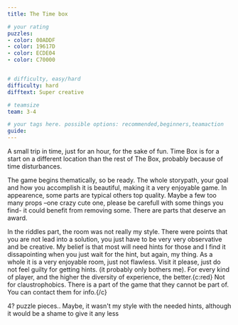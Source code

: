 ```yaml
---
title: The Time box

# your rating
puzzles:
- color: 00ADDF
- color: 19617D
- color: ECDE04
- color: C70000


# difficulty, easy/hard
difficulty: hard
difftext: Super creative

# teamsize
team: 3-4

# your tags here. possible options: recommended,beginners,teamaction
guide:
---
```


A small trip in time, just for an hour, for the sake of fun. Time Box is for a start on a different location than the rest of The Box, probably because of time disturbances.

The game begins thematically, so be ready. The whole storypath, your goal and how you accomplish it is beautiful, making it a very enjoyable game.
In appearence, some parts are typical others top quality. Maybe a few too many props –one crazy cute one, please be carefull with some things you find-
it could benefit from removing some. There are parts that deserve an award.

In the riddles part, the room was not really my style. There were points that you are not lead into a solution, you just have to be very very observative and be creative. My belief is that most will need hints for those and I find
it dissapointing when you just wait for the hint, but again, my thing.
Αs a whole it is a very enjoyable room, just not flawless. Visit it please, just do not feel guilty for getting hints.
(it probably only bothers me). For every kind of player, and the higher the diversity of experience, the better.{c:red} Not for claustrophobics. There is a part of the game that they cannot be part of. You can contact them for info.{/c}

4? puzzle pieces.. Maybe, it wasn't my style with the needed hints, although it would be a shame to give it any less
